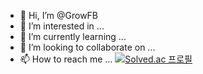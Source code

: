 - 👋 Hi, I’m @GrowFB
- 👀 I’m interested in ...
- 🌱 I’m currently learning ...
- 💞️ I’m looking to collaborate on ...
- 📫 How to reach me ...
[![Solved.ac 프로필](http://mazassumnida.wtf/api/v2/generate_badge?boj=GrowFB)](https://solved.ac/GrowFB)

<!---
GrowFB/GrowFB is a ✨ special ✨ repository because its `README.md` (this file) appears on your GitHub profile.
You can click the Preview link to take a look at your changes.
--->
